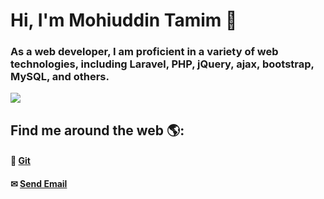 # Hi, I'm Mohiuddin Tamim 🐧
### As a web developer, I am proficient in a variety of web technologies, including Laravel, PHP, jQuery, ajax, bootstrap, MySQL,  and others. 
<img src="https://github.com/mohiuhere/mohiuhere/blob/main/mohiuddin_tamim.png">


## Find me around the web 🌎: <br>
#### 📌 <a href="https://github.com/mohiuhere">Git</a>
#### ✉ <a href = "mailto: mohiuhere@gmail.com">Send Email</a>
